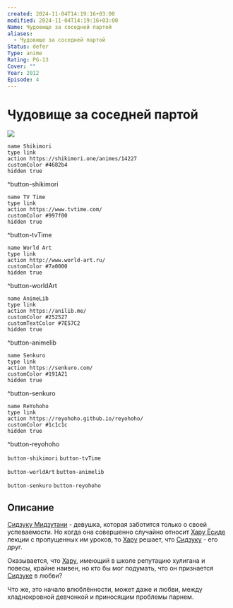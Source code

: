 ```yaml
---
created: 2024-11-04T14:19:16+03:00
modified: 2024-11-04T14:19:16+03:00
Name: Чудовище за соседней партой
aliases:
  - Чудовище за соседней партой
Status: defer
Type: anime
Rating: PG-13
Cover: ""
Year: 2012
Episode: 4
---
```


# Чудовище за соседней партой

![](https://nyaa.shikimori.one/uploads/poster/animes/14227/101b0d55b0b2225ed91b624fbebafaaa.jpeg)

```button
name Shikimori
type link
action https://shikimori.one/animes/14227
customColor #4682b4
hidden true
```
^button-shikimori

```button
name TV Time
type link
action https://www.tvtime.com/
customColor #997f00
hidden true
```
^button-tvTime

```button
name World Art
type link
action http://www.world-art.ru/
customColor #7a0000
hidden true
```
^button-worldArt

```button
name AnimeLib
type link
action https://anilib.me/
customColor #252527
customTextColor #7E57C2
hidden true
```
^button-animelib

```button
name Senkuro
type link
action https://senkuro.com/
customColor #191A21
hidden true
```
^button-senkuro

```button
name ReYohoho
type link
action https://reyohoho.github.io/reyohoho/
customColor #1c1c1c
hidden true
```
^button-reyohoho

`button-shikimori` `button-tvTime`

`button-worldArt` `button-animelib`

`button-senkuro` `button-reyohoho`

## Описание

[Сидзуку Мидзутани](https://shikimori.one/characters/37685-shizuku-mizutani) - девушка, которая заботится только о своей успеваемости. Но когда она совершенно случайно относит [Хару Ёсиде](https://shikimori.one/characters/37687-haru-yoshida) лекции с пропущенных им уроков, то [Хару](https://shikimori.one/characters/37687-haru-yoshida) решает, что [Сидзуку](https://shikimori.one/characters/37685-shizuku-mizutani) - его друг.

Оказывается, что [Хару](https://shikimori.one/characters/37687-haru-yoshida), имеющий в школе репутацию хулигана и повесы, крайне наивен, но кто бы мог подумать, что он признается [Сидзуке](https://shikimori.one/characters/37685-shizuku-mizutani) в любви? 

Что же, это начало влюблённости, может даже и любви, между хладнокровной девчонкой и приносящим проблемы парнем.
